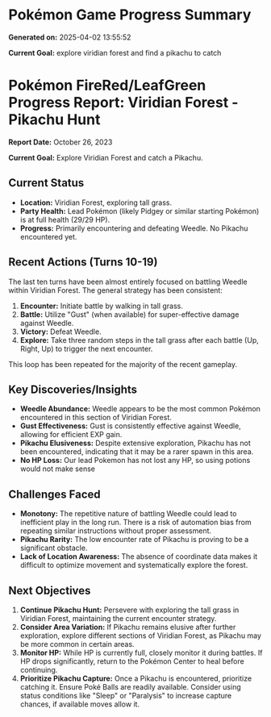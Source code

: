# Pokémon Game Progress Summary

**Generated on:** 2025-04-02 13:55:52

**Current Goal:** explore viridian forest and find a pikachu to catch

# Pokémon FireRed/LeafGreen Progress Report: Viridian Forest - Pikachu Hunt

**Report Date:** October 26, 2023

**Current Goal:** Explore Viridian Forest and catch a Pikachu.

## Current Status

*   **Location:** Viridian Forest, exploring tall grass.
*   **Party Health:** Lead Pokémon (likely Pidgey or similar starting Pokémon) is at full health (29/29 HP).
*   **Progress:** Primarily encountering and defeating Weedle. No Pikachu encountered yet.

## Recent Actions (Turns 10-19)

The last ten turns have been almost entirely focused on battling Weedle within Viridian Forest. The general strategy has been consistent:

1.  **Encounter:** Initiate battle by walking in tall grass.
2.  **Battle:** Utilize "Gust" (when available) for super-effective damage against Weedle.
3.  **Victory:** Defeat Weedle.
4.  **Explore:** Take three random steps in the tall grass after each battle (Up, Right, Up) to trigger the next encounter.

This loop has been repeated for the majority of the recent gameplay.

## Key Discoveries/Insights

*   **Weedle Abundance:** Weedle appears to be the most common Pokémon encountered in this section of Viridian Forest.
*   **Gust Effectiveness:** Gust is consistently effective against Weedle, allowing for efficient EXP gain.
*   **Pikachu Elusiveness:** Despite extensive exploration, Pikachu has not been encountered, indicating that it may be a rarer spawn in this area.
*   **No HP Loss:** Our lead Pokemon has not lost any HP, so using potions would not make sense

## Challenges Faced

*   **Monotony:** The repetitive nature of battling Weedle could lead to inefficient play in the long run. There is a risk of automation bias from repeating similar instructions without proper assessment.
*   **Pikachu Rarity:** The low encounter rate of Pikachu is proving to be a significant obstacle.
*   **Lack of Location Awareness:** The absence of coordinate data makes it difficult to optimize movement and systematically explore the forest.

## Next Objectives

1.  **Continue Pikachu Hunt:** Persevere with exploring the tall grass in Viridian Forest, maintaining the current encounter strategy.
2.  **Consider Area Variation:** If Pikachu remains elusive after further exploration, explore different sections of Viridian Forest, as Pikachu may be more common in certain areas.
3.  **Monitor HP:** While HP is currently full, closely monitor it during battles. If HP drops significantly, return to the Pokémon Center to heal before continuing.
4.  **Prioritize Pikachu Capture:** Once a Pikachu is encountered, prioritize catching it. Ensure Poké Balls are readily available. Consider using status conditions like "Sleep" or "Paralysis" to increase capture chances, if available moves allow it.
